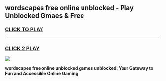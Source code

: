 
## wordscapes free online unblocked - Play Unblocked Gmaes & Free
<h3>
<a href="https://news.freeplayer.one?title=wordscapes_free_online_unblocked&ref=16F">CLICK TO PLAY</a></h3>
<hr>

<h3>
<a href="https://news.freeplayer.one?title=wordscapes_free_online_unblocked&ref=16F">CLICK 2 PLAY</a>
  
</h3>

<a href="https://news.freeplayer.one?title=wordscapes_free_online_unblocked&ref=16F/"><img src="https://clearcache.store/games.png"></a>


**wordscapes free online unblocked games unblocked: Your Gateway to Fun and Accessible Online Gaming**
